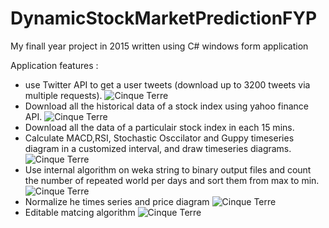 # DynamicStockMarketPredictionFYP
My finall year project in 2015 written using C# windows form application



Application features : 
<ul>
<li>use Twitter API to get a user tweets (download up to 3200 tweets via multiple requests).
<img src="https://s30.postimg.org/tp0s3nkox/Tweets.png" class="img-rounded" alt="Cinque Terre" >
</li>


<li>Download all the historical data of a stock index using yahoo finance API. 
<img src="https://s23.postimg.org/iejt0th3v/image.png" class="img-rounded" alt="Cinque Terre" >
</li>
<li>Download all the data of a particulair stock index in each 15 mins.</li>
<li>Calculate MACD,RSI, Stochastic Osccilator and Guppy timeseries diagram in a customized interval, and draw timeseries diagrams.
<img src="https://s27.postimg.org/isb9fx4sj/All.png" class="img-rounded" alt="Cinque Terre" >
</li>
<li>Use internal algorithm on weka string to binary output files and count the number of repeated world per days and sort them from max to min.
<img src="https://s27.postimg.org/nwbealmur/salemandar_CSH.jpg" class="img-rounded" alt="Cinque Terre" >
</li>
<li>Normalize he times series and price diagram
<img src="https://s27.postimg.org/kncd5l8b7/normal.png" class="img-rounded" alt="Cinque Terre" >
</li>

<li>Editable matcing algorithm 
<img src="https://s27.postimg.org/kddpsn8c3/matching.png" class="img-rounded" alt="Cinque Terre" >
</li>

</ul>
